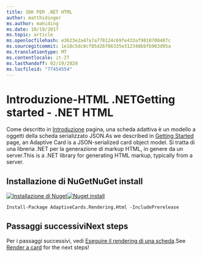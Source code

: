 ```yaml
---
title: SDK PER .NET HTML
author: matthidinger
ms.author: mahiding
ms.date: 10/19/2017
ms.topic: article
ms.openlocfilehash: e3623e2a47a7a778124c69fe433af9810708487c
ms.sourcegitcommit: 1e18c5dc0cf85d26f66335e312348bbfb903d95a
ms.translationtype: MT
ms.contentlocale: it-IT
ms.lasthandoff: 02/19/2020
ms.locfileid: "77454554"
---
```

# <a name="getting-started---net-html"></a><span data-ttu-id="98c8a-102">Introduzione-HTML .NET</span><span class="sxs-lookup"><span data-stu-id="98c8a-102">Getting started - .NET HTML</span></span>

<span data-ttu-id="98c8a-103">Come descritto in [Introduzione](../../../authoring-cards/getting-started.md) pagina, una scheda adattiva è un modello a oggetti della scheda serializzato JSON.</span><span class="sxs-lookup"><span data-stu-id="98c8a-103">As we described in [Getting Started](../../../authoring-cards/getting-started.md) page, an Adaptive Card is a JSON-serialized card object model.</span></span> <span data-ttu-id="98c8a-104">Si tratta di una libreria .NET per la generazione di markup HTML, in genere da un server.</span><span class="sxs-lookup"><span data-stu-id="98c8a-104">This is a .NET library for generating HTML markup, typically from a server.</span></span>

## <a name="nuget-install"></a><span data-ttu-id="98c8a-105">Installazione di NuGet</span><span class="sxs-lookup"><span data-stu-id="98c8a-105">NuGet install</span></span>

<span data-ttu-id="98c8a-106">[![Installazione di Nuget](https://img.shields.io/nuget/vpre/AdaptiveCards.Rendering.Html.svg)](https://www.nuget.org/packages/AdaptiveCards.Rendering.Html)</span><span class="sxs-lookup"><span data-stu-id="98c8a-106">[![Nuget install](https://img.shields.io/nuget/vpre/AdaptiveCards.Rendering.Html.svg)](https://www.nuget.org/packages/AdaptiveCards.Rendering.Html)</span></span>

```console
Install-Package AdaptiveCards.Rendering.Html -IncludePrerelease
```

## <a name="next-steps"></a><span data-ttu-id="98c8a-107">Passaggi successivi</span><span class="sxs-lookup"><span data-stu-id="98c8a-107">Next steps</span></span>

<span data-ttu-id="98c8a-108">Per i passaggi successivi, vedi [Eseguire il rendering di una scheda](render-a-card.md).</span><span class="sxs-lookup"><span data-stu-id="98c8a-108">See [Render a card](render-a-card.md) for the next steps!</span></span>